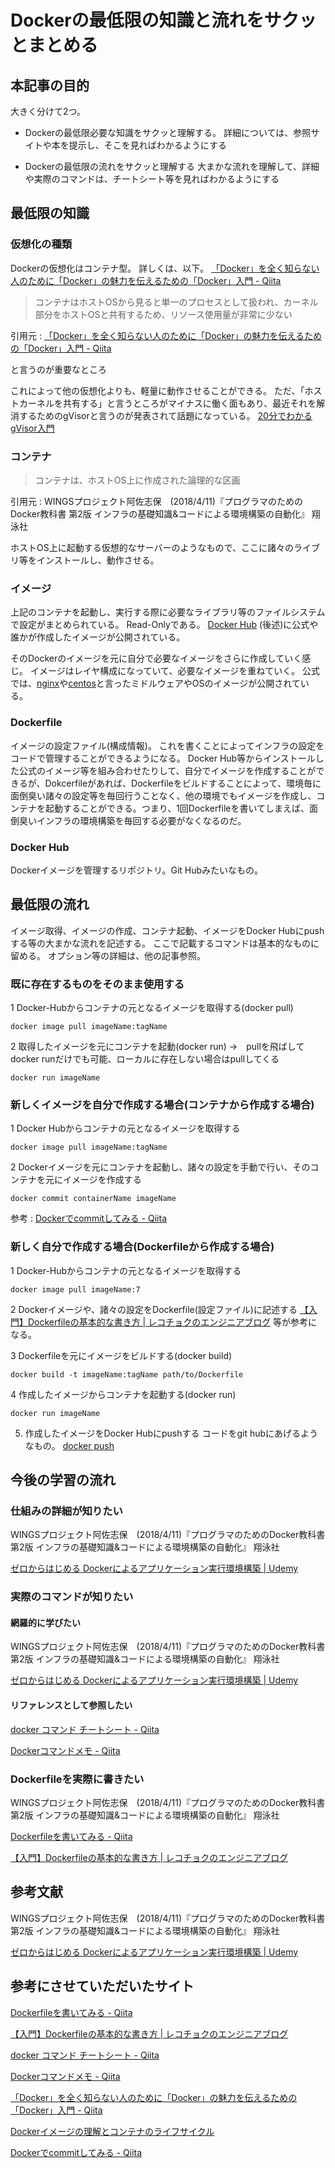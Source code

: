 # Dockerの最低限の知識と流れをサクッとまとめる

## 本記事の目的
大きく分けて2つ。

* Dockerの最低限必要な知識をサクッと理解する。
詳細については、参照サイトや本を提示し、そこを見ればわかるようにする

* Dockerの最低限の流れをサクッと理解する
大まかな流れを理解して、詳細や実際のコマンドは、チートシート等を見ればわかるようにする

## 最低限の知識
### 仮想化の種類
Dockerの仮想化はコンテナ型。
詳しくは、以下。
[「Docker」を全く知らない人のために「Docker」の魅力を伝えるための「Docker」入門 - Qiita](https://qiita.com/bremen/items/4604f530fe25786240db#docker%E3%81%AE%E4%BB%95%E7%B5%84%E3%81%BF)

> コンテナはホストOSから見ると単一のプロセスとして扱われ、カーネル部分をホストOSと共有するため、リソース使用量が非常に少ない

引用元 : [「Docker」を全く知らない人のために「Docker」の魅力を伝えるための「Docker」入門 - Qiita](https://qiita.com/bremen/items/4604f530fe25786240db#docker%E3%81%AE%E4%BB%95%E7%B5%84%E3%81%BF)

と言うのが重要なところ

これによって他の仮想化よりも、軽量に動作させることができる。
ただ、「ホストカーネルを共有する」と言うところがマイナスに働く面もあり、最近それを解消するためのgVisorと言うのが発表されて話題になっている。
[20分でわかるgVisor入門](https://www.slideshare.net/uzy_exe/201805gvisorintroduciton)

### コンテナ
> コンテナは、ホストOS上に作成された論理的な区画

引用元 : WINGSプロジェクト阿佐志保　(2018/4/11)『プログラマのためのDocker教科書 第2版 インフラの基礎知識&コードによる環境構築の自動化』 翔泳社

ホストOS上に起動する仮想的なサーバーのようなもので、ここに諸々のライブリ等をインストールし、動作させる。

### イメージ
上記のコンテナを起動し、実行する際に必要なライブラリ等のファイルシステムで設定がまとめられている。
Read-Onlyである。
[Docker Hub](https://hub.docker.com/) (後述)に公式や誰かが作成したイメージが公開されている。

そのDockerのイメージを元に自分で必要なイメージをさらに作成していく感じ。
イメージはレイヤ構成になっていて、必要なイメージを重ねていく。
公式では、[nginx](https://hub.docker.com/_/nginx/)や[centos](https://hub.docker.com/_/centos/)と言ったミドルウェアやOSのイメージが公開されている。


### Dockerfile
イメージの設定ファイル(構成情報)。
これを書くことによってインフラの設定をコードで管理することができるようになる。
Docker Hub等からインストールした公式のイメージ等を組み合わせたりして、自分でイメージを作成することができるが、Dokcerfileがあれば、Dockerfileをビルドすることによって、環境毎に面倒臭い諸々の設定等を毎回行うことなく、他の環境でもイメージを作成し、コンテナを起動することができる。つまり、1回Dockerfileを書いてしまえば、面倒臭いインフラの環境構築を毎回する必要がなくなるのだ。

### Docker Hub
Dockerイメージを管理するリポジトリ。Git Hubみたいなもの。

## 最低限の流れ
イメージ取得、イメージの作成、コンテナ起動、イメージをDocker Hubにpushする等の大まかな流れを記述する。
ここで記載するコマンドは基本的なものに留める。
オプション等の詳細は、他の記事参照。

### 既に存在するものをそのまま使用する
1 Docker-Hubからコンテナの元となるイメージを取得する(docker pull)

```
docker image pull imageName:tagName
```

2 取得したイメージを元にコンテナを起動(docker run)
→　pullを飛ばしてdocker runだけでも可能、ローカルに存在しない場合はpullしてくる

```
docker run imageName
```

### 新しくイメージを自分で作成する場合(コンテナから作成する場合)
1 Docker Hubからコンテナの元となるイメージを取得する

```
docker image pull imageName:tagName
```

2 Dockerイメージを元にコンテナを起動し、諸々の設定を手動で行い、そのコンテナを元にイメージを作成する

```
docker commit containerName imageName
```

参考 : [Dockerでcommitしてみる - Qiita](https://qiita.com/mats116/items/712575dc50513dfdf0a2)

### 新しく自分で作成する場合(Dockerfileから作成する場合)
1 Docker-Hubからコンテナの元となるイメージを取得する

```
docker image pull imageName:7
```

2 Dockerイメージや、諸々の設定をDockerfile(設定ファイル)に記述する
[【入門】Dockerfileの基本的な書き方 | レコチョクのエンジニアブログ](https://techblog.recochoku.jp/1022) 等が参考になる。

3 Dockerfileを元にイメージをビルドする(docker build)

```
docker build -t imageName:tagName path/to/Dockerfile
```

4 作成したイメージからコンテナを起動する(docker run)

```
docker run imageName
```

5. 作成したイメージをDocker Hubにpushする
コードをgit hubにあげるようなもの。
[docker push](https://qiita.com/suin/items/20d735823e158196983e)

## 今後の学習の流れ
### 仕組みの詳細が知りたい
WINGSプロジェクト阿佐志保　(2018/4/11)『プログラマのためのDocker教科書 第2版 インフラの基礎知識&コードによる環境構築の自動化』 翔泳社

[ゼロからはじめる Dockerによるアプリケーション実行環境構築 | Udemy](https://www.udemy.com/docker-k/)

### 実際のコマンドが知りたい
#### 網羅的に学びたい
WINGSプロジェクト阿佐志保　(2018/4/11)『プログラマのためのDocker教科書 第2版 インフラの基礎知識&コードによる環境構築の自動化』 翔泳社

[ゼロからはじめる Dockerによるアプリケーション実行環境構築 | Udemy](https://www.udemy.com/docker-k/)

#### リファレンスとして参照したい
[docker コマンド チートシート - Qiita](https://qiita.com/voluntas/items/68c1fd04dd3d507d4083)

[Dockerコマンドメモ - Qiita](https://qiita.com/curseoff/items/a9e64ad01d673abb6866)

### Dockerfileを実際に書きたい
WINGSプロジェクト阿佐志保　(2018/4/11)『プログラマのためのDocker教科書 第2版 インフラの基礎知識&コードによる環境構築の自動化』 翔泳社

[Dockerfileを書いてみる - Qiita](https://qiita.com/nl0_blu/items/1de829288db2670276e8)

[【入門】Dockerfileの基本的な書き方 | レコチョクのエンジニアブログ](https://techblog.recochoku.jp/1022)

## 参考文献
WINGSプロジェクト阿佐志保　(2018/4/11)『プログラマのためのDocker教科書 第2版 インフラの基礎知識&コードによる環境構築の自動化』 翔泳社

[ゼロからはじめる Dockerによるアプリケーション実行環境構築 | Udemy](https://www.udemy.com/docker-k/)

## 参考にさせていただいたサイト
[Dockerfileを書いてみる - Qiita](https://qiita.com/nl0_blu/items/1de829288db2670276e8)

[【入門】Dockerfileの基本的な書き方 | レコチョクのエンジニアブログ](https://techblog.recochoku.jp/1022)

[docker コマンド チートシート - Qiita](https://qiita.com/voluntas/items/68c1fd04dd3d507d4083)

[Dockerコマンドメモ - Qiita](https://qiita.com/curseoff/items/a9e64ad01d673abb6866)

[「Docker」を全く知らない人のために「Docker」の魅力を伝えるための「Docker」入門 - Qiita](https://qiita.com/bremen/items/4604f530fe25786240db#docker%E3%81%AE%E4%BB%95%E7%B5%84%E3%81%BF)

[Dockerイメージの理解とコンテナのライフサイクル](https://www.slideshare.net/zembutsu/docker-images-containers-and-lifecycle)

[Dockerでcommitしてみる - Qiita](https://qiita.com/mats116/items/712575dc50513dfdf0a2)
